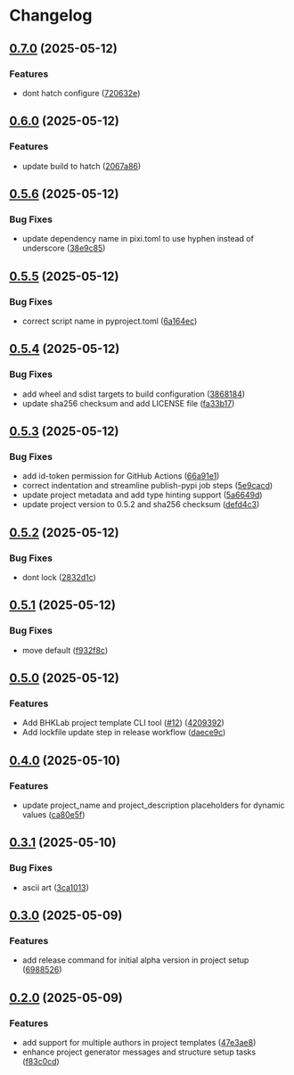 # Changelog

## [0.7.0](https://github.com/bhklab/bhklab-project-template/compare/v0.6.0...v0.7.0) (2025-05-12)


### Features

* dont hatch configure ([720632e](https://github.com/bhklab/bhklab-project-template/commit/720632e04f4053e6bee81877e179a9dd75df2da3))

## [0.6.0](https://github.com/bhklab/bhklab-project-template/compare/v0.5.6...v0.6.0) (2025-05-12)


### Features

* update build to hatch ([2067a86](https://github.com/bhklab/bhklab-project-template/commit/2067a8628d95f0726b5756e33ddc6183b2953892))

## [0.5.6](https://github.com/bhklab/bhklab-project-template/compare/v0.5.5...v0.5.6) (2025-05-12)


### Bug Fixes

* update dependency name in pixi.toml to use hyphen instead of underscore ([38e9c85](https://github.com/bhklab/bhklab-project-template/commit/38e9c85ffb9ed2e926271be67ebe9583f8d844b8))

## [0.5.5](https://github.com/bhklab/bhklab-project-template/compare/v0.5.4...v0.5.5) (2025-05-12)


### Bug Fixes

* correct script name in pyproject.toml ([6a164ec](https://github.com/bhklab/bhklab-project-template/commit/6a164ec2fcd96dc0ae993af5fa5c64d4fdfd6b9a))

## [0.5.4](https://github.com/bhklab/bhklab-project-template/compare/v0.5.3...v0.5.4) (2025-05-12)


### Bug Fixes

* add wheel and sdist targets to build configuration ([3868184](https://github.com/bhklab/bhklab-project-template/commit/3868184be8cc23c9fe0ed574ff843764184fbe4f))
* update sha256 checksum and add LICENSE file ([fa33b17](https://github.com/bhklab/bhklab-project-template/commit/fa33b1747488a4209bed446d253fea4f30815f71))

## [0.5.3](https://github.com/bhklab/bhklab-project-template/compare/v0.5.2...v0.5.3) (2025-05-12)


### Bug Fixes

* add id-token permission for GitHub Actions ([66a91e1](https://github.com/bhklab/bhklab-project-template/commit/66a91e13b2c72f4381ded61f24e88da622ddf4f1))
* correct indentation and streamline publish-pypi job steps ([5e9cacd](https://github.com/bhklab/bhklab-project-template/commit/5e9cacd137e6a46ac8ae712b785cce1b123dd569))
* update project metadata and add type hinting support ([5a6649d](https://github.com/bhklab/bhklab-project-template/commit/5a6649da2696c8fff9a8f6331ba99389f254f6b4))
* update project version to 0.5.2 and sha256 checksum ([defd4c3](https://github.com/bhklab/bhklab-project-template/commit/defd4c3eecb4a051b3be1977b4b43fcbfab69a10))

## [0.5.2](https://github.com/bhklab/bhklab-project-template/compare/v0.5.1...v0.5.2) (2025-05-12)


### Bug Fixes

* dont lock ([2832d1c](https://github.com/bhklab/bhklab-project-template/commit/2832d1ced3268f962e6a43ff4fb6d69fca1a47b7))

## [0.5.1](https://github.com/bhklab/bhklab-project-template/compare/v0.5.0...v0.5.1) (2025-05-12)


### Bug Fixes

* move default ([f932f8c](https://github.com/bhklab/bhklab-project-template/commit/f932f8c04d134e903474c948beb2404ec721652d))

## [0.5.0](https://github.com/bhklab/bhklab-project-template/compare/v0.4.0...v0.5.0) (2025-05-12)


### Features

* Add BHKLab project template CLI tool ([#12](https://github.com/bhklab/bhklab-project-template/issues/12)) ([4209392](https://github.com/bhklab/bhklab-project-template/commit/4209392626923eb0147de6013367cebc1321e2e0))
* Add lockfile update step in release workflow ([daece9c](https://github.com/bhklab/bhklab-project-template/commit/daece9c356b5063c0ed183345d831caef5e54d96))

## [0.4.0](https://github.com/bhklab/bhklab-project-template/compare/v0.3.1...v0.4.0) (2025-05-10)


### Features

* update project_name and project_description placeholders for dynamic values ([ca80e5f](https://github.com/bhklab/bhklab-project-template/commit/ca80e5ff457e44a951589b8da5e72147883f2821))

## [0.3.1](https://github.com/bhklab/bhklab-project-template/compare/v0.3.0...v0.3.1) (2025-05-10)


### Bug Fixes

* ascii art ([3ca1013](https://github.com/bhklab/bhklab-project-template/commit/3ca1013311614640fa9dae48c482cf8c1f72009d))

## [0.3.0](https://github.com/bhklab/bhklab-project-template/compare/v0.2.0...v0.3.0) (2025-05-09)


### Features

* add release command for initial alpha version in project setup ([6988526](https://github.com/bhklab/bhklab-project-template/commit/6988526be15970a69d0d19612b9796963f5d3164))

## [0.2.0](https://github.com/bhklab/bhklab-project-template/compare/v0.1.0...v0.2.0) (2025-05-09)


### Features

* add support for multiple authors in project templates ([47e3ae8](https://github.com/bhklab/bhklab-project-template/commit/47e3ae847bfe41e025b7603ef6cb02fdd0ca8a33))
* enhance project generator messages and structure setup tasks ([f83c0cd](https://github.com/bhklab/bhklab-project-template/commit/f83c0cde76221e183797cab03509c34f8c18cfb9))

